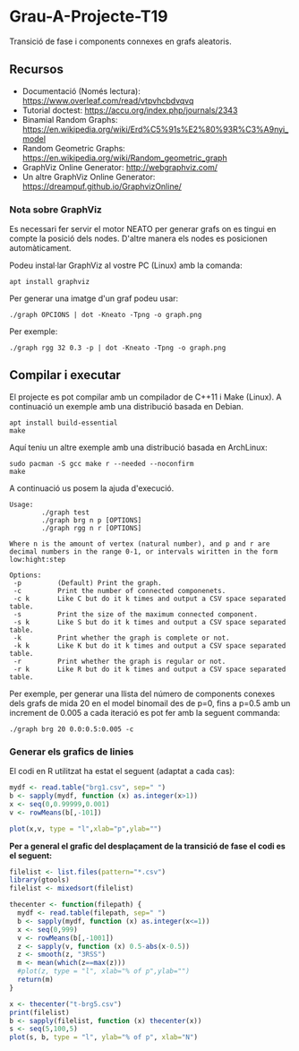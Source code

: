# Grau-A-Projecte-T19

Transició de fase i components connexes en grafs aleatoris.

## Recursos

* Documentació (Només lectura): https://www.overleaf.com/read/vtpvhcbdvqvq
* Tutorial doctest: https://accu.org/index.php/journals/2343
* Binamial Random Graphs: https://en.wikipedia.org/wiki/Erd%C5%91s%E2%80%93R%C3%A9nyi_model
* Random Geometric Graphs: https://en.wikipedia.org/wiki/Random_geometric_graph
* GraphViz Online Generator: http://webgraphviz.com/
* Un altre GraphViz Online Generator: https://dreampuf.github.io/GraphvizOnline/

### Nota sobre GraphViz

Es necessari fer servir el motor NEATO per generar grafs on es tingui en compte la posició dels nodes. D'altre manera els nodes es posicionen automàticament.

Podeu instal·lar GraphViz al vostre PC (Linux) amb la comanda:

`````shell
apt install graphviz
`````

Per generar una imatge d'un graf podeu usar:

`````shell
./graph OPCIONS | dot -Kneato -Tpng -o graph.png
`````

Per exemple:

````shell
./graph rgg 32 0.3 -p | dot -Kneato -Tpng -o graph.png
````



## Compilar i executar

El projecte es pot compilar amb un compilador de C++11 i Make (Linux). A continuació un exemple amb una distribució basada en Debian.

`````shell
apt install build-essential
make
`````

Aquí teniu un altre exemple amb una distribució basada en ArchLinux:

~~~shell
sudo pacman -S gcc make r --needed --noconfirm
make
~~~

A continuació us posem la ajuda d'execució.

````shell
Usage:
        ./graph test
        ./graph brg n p [OPTIONS]
        ./graph rgg n r [OPTIONS]

Where n is the amount of vertex (natural number), and p and r are decimal numbers in the range 0-1, or intervals wiritten in the form low:hight:step

Options:
 -p         (Default) Print the graph.
 -c         Print the number of connected componenets.
 -c k       Like C but do it k times and output a CSV space separated table.
 -s         Print the size of the maximum connected component.
 -s k       Like S but do it k times and output a CSV space separated table.
 -k         Print whether the graph is complete or not.
 -k k       Like K but do it k times and output a CSV space separated table.
 -r         Print whether the graph is regular or not.
 -r k       Like R but do it k times and output a CSV space separated table.
````

Per exemple, per generar una llista del número de components conexes dels grafs de mida 20 en el model binomail des de p=0, fins a p=0.5 amb un increment de 0.005 a cada iteració es pot fer amb la seguent commanda:

````shell
./graph brg 20 0.0:0.5:0.005 -c
````

### Generar els grafics de linies
El codi en R utilitzat ha estat el seguent (adaptat a cada cas):
````R
mydf <- read.table("brg1.csv", sep=" ")
b <- sapply(mydf, function (x) as.integer(x>1))
x <- seq(0,0.99999,0.001)
v <- rowMeans(b[,-101])

plot(x,v, type = "l",xlab="p",ylab="")
````

**Per a general el grafic del desplaçament de la transició de fase el codi es el seguent:**

````R
filelist <- list.files(pattern="*.csv")
library(gtools)
filelist <- mixedsort(filelist)

thecenter <- function(filepath) {
  mydf <- read.table(filepath, sep=" ")
  b <- sapply(mydf, function (x) as.integer(x<=1))
  x <- seq(0,999)
  v <- rowMeans(b[,-1001])
  z <- sapply(v, function (x) 0.5-abs(x-0.5))
  z <- smooth(z, "3RSS")
  m <- mean(which(z==max(z)))
  #plot(z, type = "l", xlab="% of p",ylab="")
  return(m)
}

x <- thecenter("t-brg5.csv")
print(filelist)
b <- sapply(filelist, function (x) thecenter(x))
s <- seq(5,100,5)
plot(s, b, type = "l", ylab="% of p", xlab="N")
````

